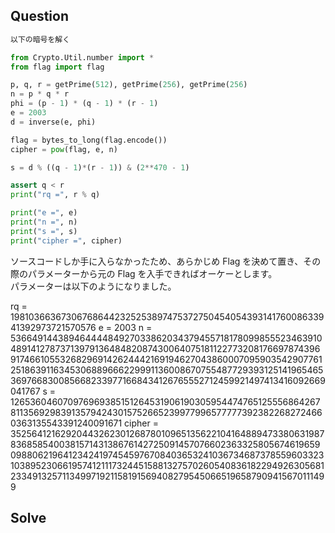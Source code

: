 ## Question

```python
以下の暗号を解く

from Crypto.Util.number import *
from flag import flag

p, q, r = getPrime(512), getPrime(256), getPrime(256)
n = p * q * r
phi = (p - 1) * (q - 1) * (r - 1)
e = 2003
d = inverse(e, phi)

flag = bytes_to_long(flag.encode())
cipher = pow(flag, e, n)

s = d % ((q - 1)*(r - 1)) & (2**470 - 1)

assert q < r
print("rq =", r % q)

print("e =", e)
print("n =", n)
print("s =", s)
print("cipher =", cipher)

```

ソースコードしか手に入らなかったため、あらかじめ Flag を決めて置き、その際のパラメーターから元の Flag を入手できればオーケーとします。  
パラメーターは以下のようになりました。

rq = 19810366367306768644232525389747537275045405439314176008633941392973721570576
e = 2003
n = 53664914438946444484927033862034379455718178099855523463910489141278737139791364848208743006407518112277320817669787439691746610553268296914262444216919462704386000709590354290776125186391163453068896662299911360086707554877293931251419654653697668300856682339771668434126765552712459921497413416092669041767
s = 1265360460709769693851512645319061903059544747651255568642678113569298391357942430157526652399779965777773923822682724660363135543391240091671
cipher = 3525641216292044326230126878010965135622104164889473380631987836858540038157143138676142725091457076602363325805674619659098806219641234241974545976708403653241036734687378559603323103895230661957412111732445158813275702605408361822949263056812334913257113499719211581915694082795450665196587909415670111499

## Solve
